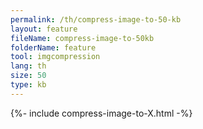 ```yaml
---
permalink: /th/compress-image-to-50-kb
layout: feature
fileName: compress-image-to-50kb
folderName: feature
tool: imgcompression
lang: th
size: 50
type: kb
---
```


{%- include compress-image-to-X.html -%}
